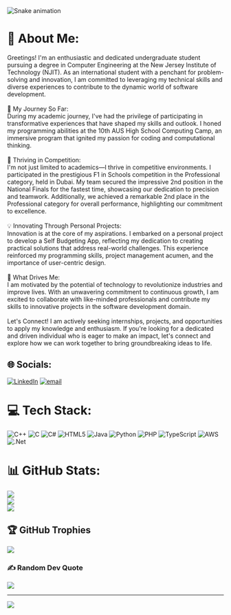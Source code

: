 <img src="https://raw.githubusercontent.com/maurodesouza/maurodesouza/output/snake.svg" alt="Snake animation" />

# 💫 About Me:
Greetings! I'm an enthusiastic and dedicated undergraduate student pursuing a degree in Computer Engineering at the New Jersey Institute of Technology (NJIT). As an international student with a penchant for problem-solving and innovation, I am committed to leveraging my technical skills and diverse experiences to contribute to the dynamic world of software development.<br><br>🚀 My Journey So Far:<br>During my academic journey, I've had the privilege of participating in transformative experiences that have shaped my skills and outlook. I honed my programming abilities at the 10th AUS High School Computing Camp, an immersive program that ignited my passion for coding and computational thinking.<br><br>🏁 Thriving in Competition:<br>I'm not just limited to academics—I thrive in competitive environments. I participated in the prestigious F1 in Schools competition in the Professional category, held in Dubai. My team secured the impressive 2nd position in the National Finals for the fastest time, showcasing our dedication to precision and teamwork. Additionally, we achieved a remarkable 2nd place in the Professional category for overall performance, highlighting our commitment to excellence.<br><br>💡 Innovating Through Personal Projects:<br>Innovation is at the core of my aspirations. I embarked on a personal project to develop a Self Budgeting App, reflecting my dedication to creating practical solutions that address real-world challenges. This experience reinforced my programming skills, project management acumen, and the importance of user-centric design.<br><br>🌟 What Drives Me:<br>I am motivated by the potential of technology to revolutionize industries and improve lives. With an unwavering commitment to continuous growth, I am excited to collaborate with like-minded professionals and contribute my skills to innovative projects in the software development domain.<br><br>Let's Connect! I am actively seeking internships, projects, and opportunities to apply my knowledge and enthusiasm. If you're looking for a dedicated and driven individual who is eager to make an impact, let's connect and explore how we can work together to bring groundbreaking ideas to life.<br>


## 🌐 Socials:
[![LinkedIn](https://img.shields.io/badge/LinkedIn-%230077B5.svg?logo=linkedin&logoColor=white)](https://linkedin.com/in/mafaazx) [![email](https://img.shields.io/badge/Email-D14836?logo=gmail&logoColor=white)](mailto:mafaazx@gmail.com) 

# 💻 Tech Stack:
![C++](https://img.shields.io/badge/c++-%2300599C.svg?style=for-the-badge&logo=c%2B%2B&logoColor=white) ![C](https://img.shields.io/badge/c-%2300599C.svg?style=for-the-badge&logo=c&logoColor=white) ![C#](https://img.shields.io/badge/c%23-%23239120.svg?style=for-the-badge&logo=csharp&logoColor=white) ![HTML5](https://img.shields.io/badge/html5-%23E34F26.svg?style=for-the-badge&logo=html5&logoColor=white) ![Java](https://img.shields.io/badge/java-%23ED8B00.svg?style=for-the-badge&logo=openjdk&logoColor=white) ![Python](https://img.shields.io/badge/python-3670A0?style=for-the-badge&logo=python&logoColor=ffdd54) ![PHP](https://img.shields.io/badge/php-%23777BB4.svg?style=for-the-badge&logo=php&logoColor=white) ![TypeScript](https://img.shields.io/badge/typescript-%23007ACC.svg?style=for-the-badge&logo=typescript&logoColor=white) ![AWS](https://img.shields.io/badge/AWS-%23FF9900.svg?style=for-the-badge&logo=amazon-aws&logoColor=white) ![.Net](https://img.shields.io/badge/.NET-5C2D91?style=for-the-badge&logo=.net&logoColor=white)
# 📊 GitHub Stats:
![](https://github-readme-stats.vercel.app/api?username=Mafaazx&theme=dark&hide_border=false&include_all_commits=false&count_private=false)<br/>
![](https://github-readme-streak-stats.herokuapp.com/?user=Mafaazx&theme=dark&hide_border=false)<br/>
![](https://github-readme-stats.vercel.app/api/top-langs/?username=Mafaazx&theme=dark&hide_border=false&include_all_commits=false&count_private=false&layout=compact)

## 🏆 GitHub Trophies
![](https://github-profile-trophy.vercel.app/?username=Mafaazx&theme=radical&no-frame=false&no-bg=true&margin-w=4)

### ✍️ Random Dev Quote
![](https://quotes-github-readme.vercel.app/api?type=horizontal&theme=dark)

---
[![](https://visitcount.itsvg.in/api?id=Mafaazx&icon=0&color=0)](https://visitcount.itsvg.in)

<!-- Proudly created with GPRM ( https://gprm.itsvg.in ) -->
